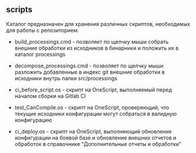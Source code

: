 ## scripts

Каталог предназначен для хранения различных скриптов, необходимых для работы с репозиторием.

* build_processings.cmd - позволяет по щелчку мыши собрать внешние обработки из исходников в бинарники и положить их в каталог processings
* decompose_processings.cmd - позволяет по щелчку мыши разложить добавленные в индекс git внешние обработки в исходники внутрь папки src/processings


* ci_before_script.os - скрипт на OneScript, выполняемый перед началом сборки на Gitlab CI
* test_CanCompile.os - скрипт на OneScript, проверяющий, что текущие исходники конфигурации могут собраться в валидную конфигурацию
* ci_deploy.os - скрипт на OneScript, выполняющий обновление конфигурации на боевой базе и обновление внешних отчетов и обработок в справочнике "Дополнительные отчеты и обработки"
